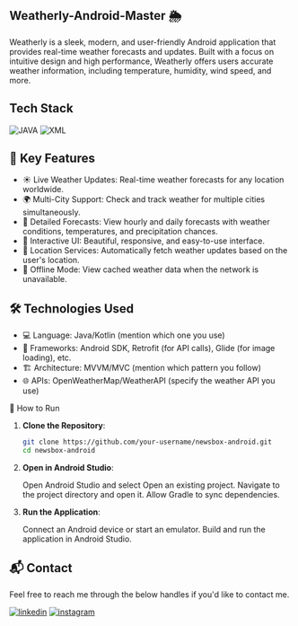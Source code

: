 ## Weatherly-Android-Master 🌦️

Weatherly is a sleek, modern, and user-friendly Android application that provides real-time weather forecasts and updates. Built with a focus on intuitive design and high performance, Weatherly offers users accurate weather information, including temperature, humidity, wind speed, and more.

## Tech Stack
![JAVA](https://img.shields.io/badge/java%20-%23E34F26.svg?&style=for-the-badge&logo=java&logoColor=white)
![XML](https://img.shields.io/badge/XML%20-%23323330.svg?&style=for-the-badge&logo=XML&logoColor=%23F7DF1E)

## 🌟 Key Features

- ☀️ Live Weather Updates: Real-time weather forecasts for any location worldwide.
- 🌍 Multi-City Support: Check and track weather for multiple cities simultaneously.
- 📅 Detailed Forecasts: View hourly and daily forecasts with weather conditions, temperatures, and precipitation chances.
- 🎨 Interactive UI: Beautiful, responsive, and easy-to-use interface.
- 📍 Location Services: Automatically fetch weather updates based on the user's location.
- 📡 Offline Mode: View cached weather data when the network is unavailable.

## 🛠️ Technologies Used

- 💻 Language: Java/Kotlin (mention which one you use)
- 🧰 Frameworks: Android SDK, Retrofit (for API calls), Glide (for image loading), etc.
- 🏗️ Architecture: MVVM/MVC (mention which pattern you follow)
- 🌐 APIs: OpenWeatherMap/WeatherAPI (specify the weather API you use)

🚀 How to Run
1. **Clone the Repository**:  
   ```bash  
   git clone https://github.com/your-username/newsbox-android.git  
   cd newsbox-android
   
2. **Open in Android Studio**:

   Open Android Studio and select Open an existing project.
   Navigate to the project directory and open it.
   Allow Gradle to sync dependencies.

3. **Run the Application**:

   Connect an Android device or start an emulator.
   Build and run the application in Android Studio.


<h2>📬 Contact</h2>

Feel free to reach me through the below handles if you'd like to contact me.

[![linkedin](https://img.shields.io/badge/LinkedIn-0077B5?style=for-the-badge&logo=linkedin&logoColor=white)](https://www.linkedin.com/in/Krunal-patil-074432281)
[![instagram](https://img.shields.io/badge/Instagram-E4405F?style=for-the-badge&logo=instagram&logoColor=white)](https://www.instagram.com/kunal._.patil18)




